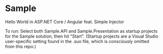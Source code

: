# Sample
Hello World in ASP.NET Core / Angular feat. Simple Injector

To run: Select both Sample.API and Sample.Presentation as startup projects for the Sample solution, then hit "Start".
(Startup projects are a Visual Studio user-specific setting found in the .suo file, which is consciously omitted from this repo.)
